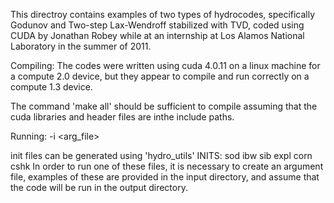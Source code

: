 This directroy contains examples of two types of hydrocodes, specifically Godunov and Two-step Lax-Wendroff stabilized with TVD, coded using CUDA by Jonathan Robey while at an internship at Los Alamos National Laboratory in the summer of 2011.

Compiling:
The codes were written using cuda 4.0.11 on a linux machine for a compute 2.0 device, but they appear to compile and run correctly on a compute 1.3 device.

The command 'make all' should be sufficient to compile assuming that the cuda libraries and header files are inthe include paths.

Running:
<exec> -i <arg_file>

init files can be generated using 'hydro_utils'
INITS: sod ibw sib expl corn cshk
In order to run one of these files, it is necessary to create an argument file, examples of these are provided in the input directory, and assume that the code will be run in the output directory.

